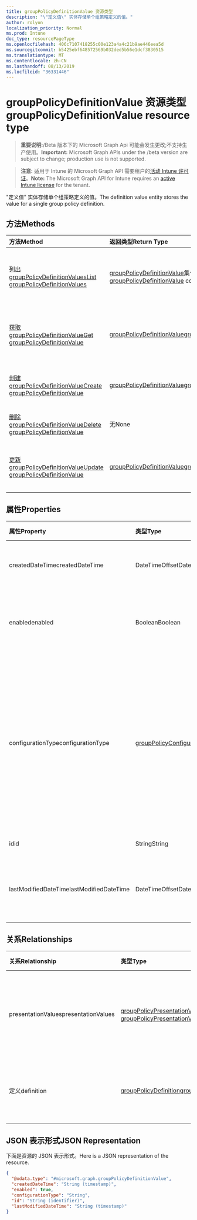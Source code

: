 ```yaml
---
title: groupPolicyDefinitionValue 资源类型
description: "\"定义值\" 实体存储单个组策略定义的值。"
author: rolyon
localization_priority: Normal
ms.prod: Intune
doc_type: resourcePageType
ms.openlocfilehash: 406c7107418255c00e123a4a4c21b9ae446eea5d
ms.sourcegitcommit: b5425ebf648572569b032ded5b56e1dcf3830515
ms.translationtype: MT
ms.contentlocale: zh-CN
ms.lasthandoff: 08/13/2019
ms.locfileid: "36331446"
---
```

# <a name="grouppolicydefinitionvalue-resource-type"></a><span data-ttu-id="13e50-103">groupPolicyDefinitionValue 资源类型</span><span class="sxs-lookup"><span data-stu-id="13e50-103">groupPolicyDefinitionValue resource type</span></span>

> <span data-ttu-id="13e50-104">**重要说明:**/Beta 版本下的 Microsoft Graph Api 可能会发生更改;不支持生产使用。</span><span class="sxs-lookup"><span data-stu-id="13e50-104">**Important:** Microsoft Graph APIs under the /beta version are subject to change; production use is not supported.</span></span>

> <span data-ttu-id="13e50-105">**注意:** 适用于 Intune 的 Microsoft Graph API 需要租户的[活动 Intune 许可证](https://go.microsoft.com/fwlink/?linkid=839381)。</span><span class="sxs-lookup"><span data-stu-id="13e50-105">**Note:** The Microsoft Graph API for Intune requires an [active Intune license](https://go.microsoft.com/fwlink/?linkid=839381) for the tenant.</span></span>

<span data-ttu-id="13e50-106">"定义值" 实体存储单个组策略定义的值。</span><span class="sxs-lookup"><span data-stu-id="13e50-106">The definition value entity stores the value for a single group policy definition.</span></span>

## <a name="methods"></a><span data-ttu-id="13e50-107">方法</span><span class="sxs-lookup"><span data-stu-id="13e50-107">Methods</span></span>
|<span data-ttu-id="13e50-108">方法</span><span class="sxs-lookup"><span data-stu-id="13e50-108">Method</span></span>|<span data-ttu-id="13e50-109">返回类型</span><span class="sxs-lookup"><span data-stu-id="13e50-109">Return Type</span></span>|<span data-ttu-id="13e50-110">说明</span><span class="sxs-lookup"><span data-stu-id="13e50-110">Description</span></span>|
|:---|:---|:---|
|[<span data-ttu-id="13e50-111">列出 groupPolicyDefinitionValues</span><span class="sxs-lookup"><span data-stu-id="13e50-111">List groupPolicyDefinitionValues</span></span>](../api/intune-grouppolicy-grouppolicydefinitionvalue-list.md)|<span data-ttu-id="13e50-112">[groupPolicyDefinitionValue](../resources/intune-grouppolicy-grouppolicydefinitionvalue.md)集合</span><span class="sxs-lookup"><span data-stu-id="13e50-112">[groupPolicyDefinitionValue](../resources/intune-grouppolicy-grouppolicydefinitionvalue.md) collection</span></span>|<span data-ttu-id="13e50-113">列出[groupPolicyDefinitionValue](../resources/intune-grouppolicy-grouppolicydefinitionvalue.md)对象的属性和关系。</span><span class="sxs-lookup"><span data-stu-id="13e50-113">List properties and relationships of the [groupPolicyDefinitionValue](../resources/intune-grouppolicy-grouppolicydefinitionvalue.md) objects.</span></span>|
|[<span data-ttu-id="13e50-114">获取 groupPolicyDefinitionValue</span><span class="sxs-lookup"><span data-stu-id="13e50-114">Get groupPolicyDefinitionValue</span></span>](../api/intune-grouppolicy-grouppolicydefinitionvalue-get.md)|[<span data-ttu-id="13e50-115">groupPolicyDefinitionValue</span><span class="sxs-lookup"><span data-stu-id="13e50-115">groupPolicyDefinitionValue</span></span>](../resources/intune-grouppolicy-grouppolicydefinitionvalue.md)|<span data-ttu-id="13e50-116">读取[groupPolicyDefinitionValue](../resources/intune-grouppolicy-grouppolicydefinitionvalue.md)对象的属性和关系。</span><span class="sxs-lookup"><span data-stu-id="13e50-116">Read properties and relationships of the [groupPolicyDefinitionValue](../resources/intune-grouppolicy-grouppolicydefinitionvalue.md) object.</span></span>|
|[<span data-ttu-id="13e50-117">创建 groupPolicyDefinitionValue</span><span class="sxs-lookup"><span data-stu-id="13e50-117">Create groupPolicyDefinitionValue</span></span>](../api/intune-grouppolicy-grouppolicydefinitionvalue-create.md)|[<span data-ttu-id="13e50-118">groupPolicyDefinitionValue</span><span class="sxs-lookup"><span data-stu-id="13e50-118">groupPolicyDefinitionValue</span></span>](../resources/intune-grouppolicy-grouppolicydefinitionvalue.md)|<span data-ttu-id="13e50-119">创建新的[groupPolicyDefinitionValue](../resources/intune-grouppolicy-grouppolicydefinitionvalue.md)对象。</span><span class="sxs-lookup"><span data-stu-id="13e50-119">Create a new [groupPolicyDefinitionValue](../resources/intune-grouppolicy-grouppolicydefinitionvalue.md) object.</span></span>|
|[<span data-ttu-id="13e50-120">删除 groupPolicyDefinitionValue</span><span class="sxs-lookup"><span data-stu-id="13e50-120">Delete groupPolicyDefinitionValue</span></span>](../api/intune-grouppolicy-grouppolicydefinitionvalue-delete.md)|<span data-ttu-id="13e50-121">无</span><span class="sxs-lookup"><span data-stu-id="13e50-121">None</span></span>|<span data-ttu-id="13e50-122">删除[groupPolicyDefinitionValue](../resources/intune-grouppolicy-grouppolicydefinitionvalue.md)。</span><span class="sxs-lookup"><span data-stu-id="13e50-122">Deletes a [groupPolicyDefinitionValue](../resources/intune-grouppolicy-grouppolicydefinitionvalue.md).</span></span>|
|[<span data-ttu-id="13e50-123">更新 groupPolicyDefinitionValue</span><span class="sxs-lookup"><span data-stu-id="13e50-123">Update groupPolicyDefinitionValue</span></span>](../api/intune-grouppolicy-grouppolicydefinitionvalue-update.md)|[<span data-ttu-id="13e50-124">groupPolicyDefinitionValue</span><span class="sxs-lookup"><span data-stu-id="13e50-124">groupPolicyDefinitionValue</span></span>](../resources/intune-grouppolicy-grouppolicydefinitionvalue.md)|<span data-ttu-id="13e50-125">更新[groupPolicyDefinitionValue](../resources/intune-grouppolicy-grouppolicydefinitionvalue.md)对象的属性。</span><span class="sxs-lookup"><span data-stu-id="13e50-125">Update the properties of a [groupPolicyDefinitionValue](../resources/intune-grouppolicy-grouppolicydefinitionvalue.md) object.</span></span>|

## <a name="properties"></a><span data-ttu-id="13e50-126">属性</span><span class="sxs-lookup"><span data-stu-id="13e50-126">Properties</span></span>
|<span data-ttu-id="13e50-127">属性</span><span class="sxs-lookup"><span data-stu-id="13e50-127">Property</span></span>|<span data-ttu-id="13e50-128">类型</span><span class="sxs-lookup"><span data-stu-id="13e50-128">Type</span></span>|<span data-ttu-id="13e50-129">说明</span><span class="sxs-lookup"><span data-stu-id="13e50-129">Description</span></span>|
|:---|:---|:---|
|<span data-ttu-id="13e50-130">createdDateTime</span><span class="sxs-lookup"><span data-stu-id="13e50-130">createdDateTime</span></span>|<span data-ttu-id="13e50-131">DateTimeOffset</span><span class="sxs-lookup"><span data-stu-id="13e50-131">DateTimeOffset</span></span>|<span data-ttu-id="13e50-132">对象的创建日期和时间。</span><span class="sxs-lookup"><span data-stu-id="13e50-132">The date and time the object was created.</span></span>|
|<span data-ttu-id="13e50-133">enabled</span><span class="sxs-lookup"><span data-stu-id="13e50-133">enabled</span></span>|<span data-ttu-id="13e50-134">Boolean</span><span class="sxs-lookup"><span data-stu-id="13e50-134">Boolean</span></span>|<span data-ttu-id="13e50-135">启用或禁用关联的组策略定义。</span><span class="sxs-lookup"><span data-stu-id="13e50-135">Enables or disables the associated group policy definition.</span></span>|
|<span data-ttu-id="13e50-136">configurationType</span><span class="sxs-lookup"><span data-stu-id="13e50-136">configurationType</span></span>|[<span data-ttu-id="13e50-137">groupPolicyConfigurationType</span><span class="sxs-lookup"><span data-stu-id="13e50-137">groupPolicyConfigurationType</span></span>](../resources/intune-grouppolicy-grouppolicyconfigurationtype.md)|<span data-ttu-id="13e50-138">指定应如何配置值。</span><span class="sxs-lookup"><span data-stu-id="13e50-138">Specifies how the value should be configured.</span></span> <span data-ttu-id="13e50-139">这可以是策略, 也可以是首选项。</span><span class="sxs-lookup"><span data-stu-id="13e50-139">This can be either as a Policy or as a Preference.</span></span> <span data-ttu-id="13e50-140">可能的值是：`policy`、`preference`。</span><span class="sxs-lookup"><span data-stu-id="13e50-140">Possible values are: `policy`, `preference`.</span></span>|
|<span data-ttu-id="13e50-141">id</span><span class="sxs-lookup"><span data-stu-id="13e50-141">id</span></span>|<span data-ttu-id="13e50-142">String</span><span class="sxs-lookup"><span data-stu-id="13e50-142">String</span></span>|<span data-ttu-id="13e50-143">实体的键。</span><span class="sxs-lookup"><span data-stu-id="13e50-143">Key of the entity.</span></span>|
|<span data-ttu-id="13e50-144">lastModifiedDateTime</span><span class="sxs-lookup"><span data-stu-id="13e50-144">lastModifiedDateTime</span></span>|<span data-ttu-id="13e50-145">DateTimeOffset</span><span class="sxs-lookup"><span data-stu-id="13e50-145">DateTimeOffset</span></span>|<span data-ttu-id="13e50-146">上次修改实体的日期和时间。</span><span class="sxs-lookup"><span data-stu-id="13e50-146">The date and time the entity was last modified.</span></span>|

## <a name="relationships"></a><span data-ttu-id="13e50-147">关系</span><span class="sxs-lookup"><span data-stu-id="13e50-147">Relationships</span></span>
|<span data-ttu-id="13e50-148">关系</span><span class="sxs-lookup"><span data-stu-id="13e50-148">Relationship</span></span>|<span data-ttu-id="13e50-149">类型</span><span class="sxs-lookup"><span data-stu-id="13e50-149">Type</span></span>|<span data-ttu-id="13e50-150">说明</span><span class="sxs-lookup"><span data-stu-id="13e50-150">Description</span></span>|
|:---|:---|:---|
|<span data-ttu-id="13e50-151">presentationValues</span><span class="sxs-lookup"><span data-stu-id="13e50-151">presentationValues</span></span>|<span data-ttu-id="13e50-152">[groupPolicyPresentationValue](../resources/intune-grouppolicy-grouppolicypresentationvalue.md)集合</span><span class="sxs-lookup"><span data-stu-id="13e50-152">[groupPolicyPresentationValue](../resources/intune-grouppolicy-grouppolicypresentationvalue.md) collection</span></span>|<span data-ttu-id="13e50-153">与定义值关联的组策略呈现值值。</span><span class="sxs-lookup"><span data-stu-id="13e50-153">The associated group policy presentation values with the definition value.</span></span>|
|<span data-ttu-id="13e50-154">定义</span><span class="sxs-lookup"><span data-stu-id="13e50-154">definition</span></span>|[<span data-ttu-id="13e50-155">groupPolicyDefinition</span><span class="sxs-lookup"><span data-stu-id="13e50-155">groupPolicyDefinition</span></span>](../resources/intune-grouppolicy-grouppolicydefinition.md)|<span data-ttu-id="13e50-156">与值关联的组策略定义。</span><span class="sxs-lookup"><span data-stu-id="13e50-156">The associated group policy definition with the value.</span></span>|

## <a name="json-representation"></a><span data-ttu-id="13e50-157">JSON 表示形式</span><span class="sxs-lookup"><span data-stu-id="13e50-157">JSON Representation</span></span>
<span data-ttu-id="13e50-158">下面是资源的 JSON 表示形式。</span><span class="sxs-lookup"><span data-stu-id="13e50-158">Here is a JSON representation of the resource.</span></span>
<!-- {
  "blockType": "resource",
  "keyProperty": "id",
  "@odata.type": "microsoft.graph.groupPolicyDefinitionValue"
}
-->
``` json
{
  "@odata.type": "#microsoft.graph.groupPolicyDefinitionValue",
  "createdDateTime": "String (timestamp)",
  "enabled": true,
  "configurationType": "String",
  "id": "String (identifier)",
  "lastModifiedDateTime": "String (timestamp)"
}
```



